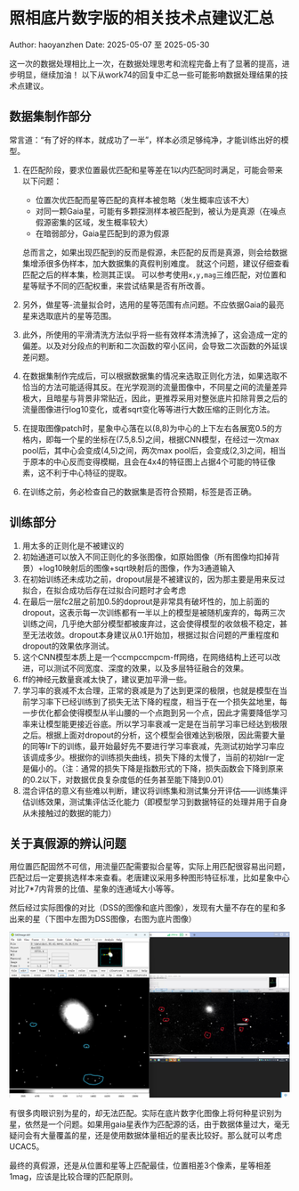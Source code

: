 # 照相底片数字版的相关技术点建议汇总

Author: haoyanzhen
Date:   2025-05-07 至 2025-05-30

这一次的数据处理相比上一次，在数据处理思考和流程完备上有了显著的提高，进步明显，继续加油！
以下从work74的回复中汇总一些可能影响数据处理结果的技术点建议。

## 数据集制作部分

常言道：“有了好的样本，就成功了一半”，样本必须足够纯净，才能训练出好的模型。

1. 在匹配阶段，要求位置最优匹配和星等差在1以内匹配同时满足，可能会带来以下问题：

   - 位置次优匹配而星等匹配的真样本被忽略（发生概率应该不大）
   - 对同一颗Gaia星，可能有多颗探测样本被匹配到，被认为是真源（在噪点假源密集的区域，发生概率较大）
   - 在暗弱部分，Gaia星匹配到的源为假源

    总而言之，如果出现匹配到的反而是假源，未匹配的反而是真源，则会给数据集增添很多伪样本，加大数据集的真假判别难度。
    就这个问题，建议仔细查看匹配之后的样本集，检测其正误。
    可以参考使用`x,y,mag`三维匹配，对位置和星等赋予不同的匹配权重，来尝试结果是否有所改善。

2. 另外，做星等-流量拟合时，选用的星等范围有点问题。不应依据Gaia的最亮星来选取底片的星等范围。
3. 此外，所使用的平滑清洗方法似乎将一些有效样本清洗掉了，这会造成一定的偏差。以及对分段点的判断和二次函数的窄小区间，会导致二次函数的外延误差问题。
4. 在数据集制作完成后，可以根据数据集的情况来选取正则化方法，如果选取不恰当的方法可能适得其反。在光学观测的流量图像中，不同星之间的流量差异极大，且暗星与背景非常贴近，因此，更推荐采用对整张底片扣除背景之后的流量图像进行log10变化，或者sqrt变化等等进行大数压缩的正则化方法。
5. 在提取图像patch时，星象中心落在以(8,8)为中心的上下左右各展宽0.5的方格内，即每一个星的坐标在(7.5,8.5)之间，根据CNN模型，在经过一次max pool后，其中心会变成(4,5)之间，两次max pool后，会变成(2,3)之间，相当于原本的中心反而变得模糊，且会在4x4的特征图上占据4个可能的特征像素，这不利于中心特征的提取。
6. 在训练之前，务必检查自己的数据集是否符合预期，标签是否正确。

## 训练部分

1. 用太多的正则化是不被建议的
2. 初始通道可以放入不同正则化的多张图像，如原始图像（所有图像均扣掉背景）+log10映射后的图像+sqrt映射后的图像，作为3通道输入
3. 在初始训练还未成功之前，dropout层是不被建议的，因为那主要是用来反过拟合，在拟合成功后存在过拟合问题时才会考虑
4. 在最后一层fc2层之前加0.5的doprout是非常具有破坏性的，加上前面的dropout，这表示每一次训练都有一半以上的模型是被随机废弃的，每两三次训练之间，几乎绝大部分模型都被废弃过，这会使得模型的收敛极不稳定，甚至无法收敛。dropout本身建议从0.1开始加，根据过拟合问题的严重程度和dropout的效果依序测试。
5. 这个CNN模型本质上是一个ccmpccmpcm-ff网络，在网络结构上还可以改进，可以测试不同宽度、深度的效果，以及多层特征融合的效果。
6. ff的神经元数量衰减太快了，建议更加平滑一些。
7. 学习率的衰减不太合理，正常的衰减是为了达到更深的极限，也就是模型在当前学习率下已经训练到了损失无法下降的程度，相当于在一个损失盆地里，每一步优化都会使得模型从半山腰的一个点跑到另一个点，因此才需要降低学习率来让模型能更接近谷底。所以学习率衰减一定是在当前学习率已经达到极限之后。根据上面对dropout的分析，这个模型会很难达到极限，因此需要大量的同等lr下的训练，最开始最好先不要进行学习率衰减，先测试初始学习率应该调成多少。根据你的训练损失曲线，损失下降的太慢了，当前的初始lr一定是偏小的。（注：通常的损失下降是指数形式的下降，损失函数会下降到原来的0.2以下，对数据优良复杂度低的任务甚至能下降到0.01）
8. 混合评估的意义有些难以判断，建议将训练集和测试集分开评估——训练集评估训练效果，测试集评估泛化能力（即模型学习到数据特征的处理并用于自身从未接触过的数据的能力）

## 关于真假源的辨认问题

用位置匹配固然不可信，用流量匹配需要拟合星等，实际上用匹配很容易出问题，匹配过后一定要挑选样本来查看。老唐建议采用多种图形特征标准，比如星象中心对比7*7内背景的比值、星象的连通域大小等等。

然后经过实际图像的对比（DSS的图像和底片图像），发现有大量不存在的星和多出来的星（下图中左图为DSS图像，右图为底片图像）

![DSS图像与底片数字化图像对比](../media/底片数字化图像与DSS图像对比-红蓝圈标记.png)

有很多肉眼识别为星的，却无法匹配。实际在底片数字化图像上将何种星识别为星，依然是一个问题。如果用gaia星表作为匹配源的话，由于数据体量过大，毫无疑问会有大量覆盖的星，还是使用数据体量相近的星表比较好。那么就可以考虑UCAC5。

最终的真假源，还是从位置和星等上匹配最佳，位置相差3个像素，星等相差1mag，应该是比较合理的匹配原则。
